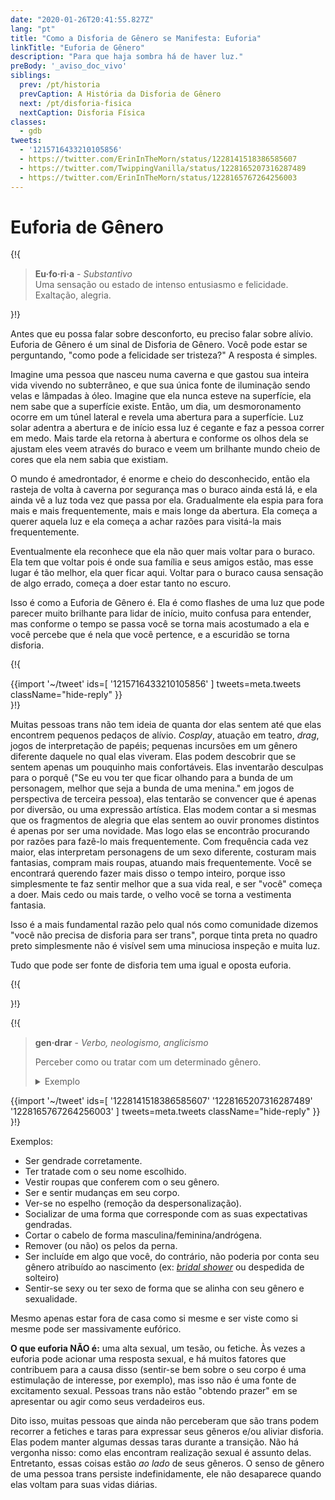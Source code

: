 ```yaml
---
date: "2020-01-26T20:41:55.827Z"
lang: "pt"
title: "Como a Disforia de Gênero se Manifesta: Euforia"
linkTitle: "Euforia de Gênero"
description: "Para que haja sombra há de haver luz."
preBody: '_aviso_doc_vivo'
siblings:
  prev: /pt/historia
  prevCaption: A História da Disforia de Gênero
  next: /pt/disforia-fisica
  nextCaption: Disforia Física
classes:
  - gdb
tweets:
  - '1215716433210105856'
  - https://twitter.com/ErinInTheMorn/status/1228141518386585607
  - https://twitter.com/TwippingVanilla/status/1228165207316287489
  - https://twitter.com/ErinInTheMorn/status/1228165767264256003
---
```


# Euforia de Gênero

{!{
<div class="gutter"><blockquote>
  <strong>Eu·fo·ri·a</strong> - <em>Substantivo</em><br>
  Uma sensação ou estado de intenso entusiasmo e felicidade. Exaltação, alegria.
</blockquote></div>
}!}

Antes que eu possa falar sobre desconforto, eu preciso falar sobre alívio. Euforia de Gênero é um sinal de Disforia de Gênero. Você pode estar se perguntando, "como pode a felicidade ser tristeza?" A resposta é simples.

Imagine uma pessoa que nasceu numa caverna e que gastou sua inteira vida vivendo no subterrâneo, e que sua única fonte de iluminação sendo velas e lâmpadas à óleo. Imagine que ela nunca esteve na superfície, ela nem sabe que a superfície existe. Então, um dia, um desmoronamento ocorre em um túnel lateral e revela uma abertura para a superfície. Luz solar adentra a abertura e de início essa luz é cegante e faz a pessoa correr em medo. Mais tarde ela retorna à abertura e conforme os olhos dela se ajustam eles veem através do buraco e veem um brilhante mundo cheio de cores que ela nem sabia que existiam.

O mundo é amedrontador, é enorme e cheio do desconhecido, então ela rasteja de volta à caverna por segurança mas o buraco ainda está lá, e ela ainda vê a luz toda vez que passa por ela. Gradualmente ela espia para fora mais e mais frequentemente, mais e mais longe da abertura. Ela começa a querer aquela luz e ela começa a achar razões para visitá-la mais frequentemente. 

Eventualmente ela reconhece que ela não quer mais voltar para o buraco. Ela tem que voltar pois é onde sua família e seus amigos estão, mas esse lugar é tão melhor, ela quer ficar aqui. Voltar para o buraco causa sensação de algo errado, começa a doer estar tanto no escuro.

Isso é como a Euforia de Gênero é. Ela é como flashes de uma luz que pode parecer muito brilhante para lidar de início, muito confusa para entender, mas conforme o tempo se passa você se torna mais acostumado a ela e você percebe que é nela que você pertence, e a escuridão se torna disforia.

{!{ <div class="gutter">{{import '~/tweet' ids=[
  '1215716433210105856'
] tweets=meta.tweets className="hide-reply" }}</div> }!}

Muitas pessoas trans não tem ideia de quanta dor elas sentem até que elas encontrem pequenos pedaços de alívio. <em lang="en">Cosplay</em>, atuação em teatro, <em lang="en">drag</em>, jogos de interpretação de papéis; pequenas incursões em um gênero diferente daquele no qual elas viveram. Elas podem descobrir que se sentem apenas um pouquinho mais confortáveis. Elas inventarão desculpas para o porquê ("Se eu vou ter que ficar olhando para a bunda de um personagem, melhor que seja a bunda de uma menina." em jogos de perspectiva de terceira pessoa), elas tentarão se convencer que é apenas por diversão, ou uma expressão artística. Elas modem contar a si mesmas que os fragmentos de alegria que elas sentem ao ouvir pronomes distintos é apenas por ser uma novidade. Mas logo elas se encontrão procurando por razões para fazê-lo mais frequentemente. Com frequência cada vez maior, elas interpretam personagens de um sexo diferente, costuram mais fantasias, compram mais roupas, atuando mais frequentemente. Você se encontrará querendo fazer mais disso o tempo inteiro, porque isso simplesmente te faz sentir melhor que a sua vida real, e ser "você" começa a doer. Mais cedo ou mais tarde, o velho você se torna a vestimenta fantasia.

Isso é a mais fundamental razão pelo qual nós como comunidade dizemos "você não precisa de disforia para ser trans", porque tinta preta no quadro preto simplesmente não é visível sem uma minuciosa inspeção e muita luz.

Tudo que pode ser fonte de disforia tem uma igual e oposta euforia.

{!{ <div class="print-break-before"></div> }!}

{!{
  <div class="gutter">
    <blockquote>
    <strong>gen·drar</strong> - <em>Verbo, neologismo, anglicismo</em><br>
    <p>Perceber como ou tratar com um determinado gênero.</p>
    <details>
      <summary>Exemplo</summary>
      <p>Ex: “Em uma entrevista, ele até notou que ele 'se vestia, agia e pensava como um homem' por anos, mas seus colegas de trabalho continuavam o <u>gendrando</u> como mulher.” (<a href="https://en.wiktionary.org/wiki/gender#:~:text=In%20an%20interview%2C%20he%20even%20noted%20that%20he%20%22dressed%2C%20acted%20and%20thought%20like%20a%20man%22%20for%20years%2C%20but%20his%20coworkers%20continued%20to%20gender%20him%20as%20female">Ver no Wikcionário</a>)</p>
    </details>
  </blockquote>
  {{import '~/tweet' ids=[
  '1228141518386585607'
  '1228165207316287489'
  '1228165767264256003'
] tweets=meta.tweets className="hide-reply" }}
</div>
}!}

Exemplos:

- Ser gendrade corretamente.
- Ter tratade com o seu nome escolhido.
- Vestir roupas que conferem com o seu gênero.
- Ser e sentir mudanças em seu corpo.
- Ver-se no espelho (remoção da despersonalização).
- Socializar de uma forma que corresponde com as suas expectativas gendradas.
- Cortar o cabelo de forma masculina/feminina/andrógena.
- Remover (ou não) os pelos da perna.
- Ser incluíde em algo que você, do contrário, não poderia por conta seu gênero atribuído ao nascimento (ex: <a href="https://en.wikipedia.org/wiki/Bridal_shower"><em lang="en">bridal shower</em></a> ou despedida de solteiro)
- Sentir-se sexy ou ter sexo de forma que se alinha con seu gênero e sexualidade.

Mesmo apenas estar fora de casa como si mesme e ser viste como si mesme pode ser massivamente eufórico.

**O que euforia NÃO é:** uma alta sexual, um tesão, ou fetiche. Às vezes a euforia pode acionar uma resposta sexual, e há muitos fatores que contribuem para a causa disso (sentir-se bem sobre o seu corpo é uma estimulação de interesse, por exemplo), mas isso não é uma fonte de excitamento sexual. Pessoas trans não estão "obtendo prazer" em se apresentar ou agir como seus verdadeiros eus.

Dito isso, muitas pessoas que ainda não perceberam que são trans podem recorrer a fetiches e taras para expressar seus gêneros e/ou aliviar disforia. Elas podem manter algumas dessas taras durante a transição. Não há vergonha nisso: como elas encontram realização sexual é assunto delas. Entretanto, essas coisas estão *ao lado* de seus gêneros. O senso de gênero de uma pessoa trans persiste indefinidamente, ele não desaparece quando elas voltam para suas vidas diárias.
